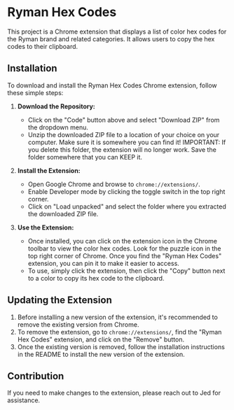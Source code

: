 # Ryman Hex Codes

This project is a Chrome extension that displays a list of color hex codes for the Ryman brand and related categories. It allows users to copy the hex codes to their clipboard. 

## Installation
To download and install the Ryman Hex Codes Chrome extension, follow these simple steps:

1. **Download the Repository:**
   - Click on the "Code" button above and select "Download ZIP" from the dropdown menu.
   - Unzip the downloaded ZIP file to a location of your choice on your computer. Make sure it is somewhere you can find it! IMPORTANT: If you delete this folder, the extension will no longer work. Save the folder somewhere that you can KEEP it.

2. **Install the Extension:**
   - Open Google Chrome and browse to `chrome://extensions/`.
   - Enable Developer mode by clicking the toggle switch in the top right corner.
   - Click on "Load unpacked" and select the folder where you extracted the downloaded ZIP file.

3. **Use the Extension:**
   - Once installed, you can click on the extension icon in the Chrome toolbar to view the color hex codes. Look for the puzzle icon in the top right corner of Chrome. Once you find the "Ryman Hex Codes" extension, you can pin it to make it easier to access. 
   - To use, simply click the extension, then click the "Copy" button next to a color to copy its hex code to the clipboard.
 
## Updating the Extension

1. Before installing a new version of the extension, it's recommended to remove the existing version from Chrome.
2. To remove the extension, go to `chrome://extensions/`, find the "Ryman Hex Codes" extension, and click on the "Remove" button.
3. Once the existing version is removed, follow the installation instructions in the README to install the new version of the extension.

## Contribution
If you need to make changes to the extension, please reach out to Jed for assistance.
